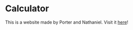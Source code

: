 # Calculator
This is a website made by Porter and Nathaniel. Visit it [here](https://calculator.theurer.tk)!
